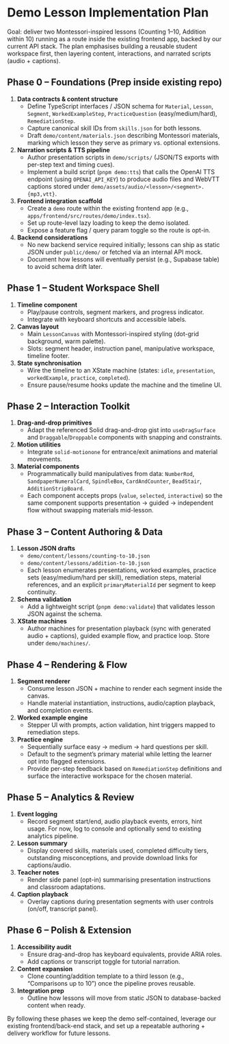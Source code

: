 # Demo Lesson Implementation Plan

Goal: deliver two Montessori-inspired lessons (Counting 1–10, Addition within 10) running as a route inside the existing frontend app, backed by our current API stack. The plan emphasises building a reusable student workspace first, then layering content, interactions, and narrated scripts (audio + captions).

## Phase 0 – Foundations (Prep inside existing repo)

1. **Data contracts & content structure**
   - Define TypeScript interfaces / JSON schema for `Material`, `Lesson`, `Segment`, `WorkedExampleStep`, `PracticeQuestion` (easy/medium/hard), `RemediationStep`.
   - Capture canonical skill IDs from `skills.json` for both lessons.
   - Draft `demo/content/materials.json` describing Montessori materials, marking which lesson they serve as primary vs. optional extensions.
4. **Narration scripts & TTS pipeline**
   - Author presentation scripts in `demo/scripts/` (JSON/TS exports with per-step text and timing cues).
   - Implement a build script (`pnpm demo:tts`) that calls the OpenAI TTS endpoint (using `OPENAI_API_KEY`) to produce audio files and WebVTT captions stored under `demo/assets/audio/<lesson>/<segment>.{mp3,vtt}`.
2. **Frontend integration scaffold**
   - Create a `demo` route within the existing frontend app (e.g., `apps/frontend/src/routes/demo/index.tsx`).
   - Set up route-level lazy loading to keep the demo isolated.
   - Expose a feature flag / query param toggle so the route is opt-in.
3. **Backend considerations**
   - No new backend service required initially; lessons can ship as static JSON under `public/demo/` or fetched via an internal API mock.
   - Document how lessons will eventually persist (e.g., Supabase table) to avoid schema drift later.

## Phase 1 – Student Workspace Shell

1. **Timeline component**
   - Play/pause controls, segment markers, and progress indicator.
   - Integrate with keyboard shortcuts and accessible labels.
2. **Canvas layout**
   - Main `LessonCanvas` with Montessori-inspired styling (dot-grid background, warm palette).
   - Slots: segment header, instruction panel, manipulative workspace, timeline footer.
3. **State synchronisation**
   - Wire the timeline to an XState machine (states: `idle`, `presentation`, `workedExample`, `practice`, `completed`).
   - Ensure pause/resume hooks update the machine and the timeline UI.

## Phase 2 – Interaction Toolkit

1. **Drag-and-drop primitives**
   - Adapt the referenced Solid drag-and-drop gist into `useDragSurface` and `Draggable`/`Droppable` components with snapping and constraints.
2. **Motion utilities**
   - Integrate `solid-motionone` for entrance/exit animations and material movements.
3. **Material components**
   - Programmatically build manipulatives from data: `NumberRod`, `SandpaperNumeralCard`, `SpindleBox`, `CardAndCounter`, `BeadStair`, `AdditionStripBoard`.
   - Each component accepts props (`value`, `selected`, `interactive`) so the same component supports presentation → guided → independent flow without swapping materials mid-lesson.

## Phase 3 – Content Authoring & Data

1. **Lesson JSON drafts**
   - `demo/content/lessons/counting-to-10.json`
   - `demo/content/lessons/addition-to-10.json`
   - Each lesson enumerates presentations, worked examples, practice sets (easy/medium/hard per skill), remediation steps, material references, and an explicit `primaryMaterialId` per segment to keep continuity.
2. **Schema validation**
   - Add a lightweight script (`pnpm demo:validate`) that validates lesson JSON against the schema.
3. **XState machines**
   - Author machines for presentation playback (sync with generated audio + captions), guided example flow, and practice loop. Store under `demo/machines/`.

## Phase 4 – Rendering & Flow

1. **Segment renderer**
   - Consume lesson JSON + machine to render each segment inside the canvas.
   - Handle material instantiation, instructions, audio/caption playback, and completion events.
2. **Worked example engine**
   - Stepper UI with prompts, action validation, hint triggers mapped to remediation steps.
3. **Practice engine**
   - Sequentially surface easy → medium → hard questions per skill.
   - Default to the segment’s primary material while letting the learner opt into flagged extensions.
   - Provide per-step feedback based on `RemediationStep` definitions and surface the interactive workspace for the chosen material.

## Phase 5 – Analytics & Review

1. **Event logging**
   - Record segment start/end, audio playback events, errors, hint usage. For now, log to console and optionally send to existing analytics pipeline.
2. **Lesson summary**
   - Display covered skills, materials used, completed difficulty tiers, outstanding misconceptions, and provide download links for captions/audio.
3. **Teacher notes**
   - Render side panel (opt-in) summarising presentation instructions and classroom adaptations.
4. **Caption playback**
   - Overlay captions during presentation segments with user controls (on/off, transcript panel).

## Phase 6 – Polish & Extension

1. **Accessibility audit**
   - Ensure drag-and-drop has keyboard equivalents, provide ARIA roles.
   - Add captions or transcript toggle for tutorial narration.
2. **Content expansion**
   - Clone counting/addition template to a third lesson (e.g., “Comparisons up to 10”) once the pipeline proves reusable.
3. **Integration prep**
   - Outline how lessons will move from static JSON to database-backed content when ready.

By following these phases we keep the demo self-contained, leverage our existing frontend/back-end stack, and set up a repeatable authoring + delivery workflow for future lessons.
